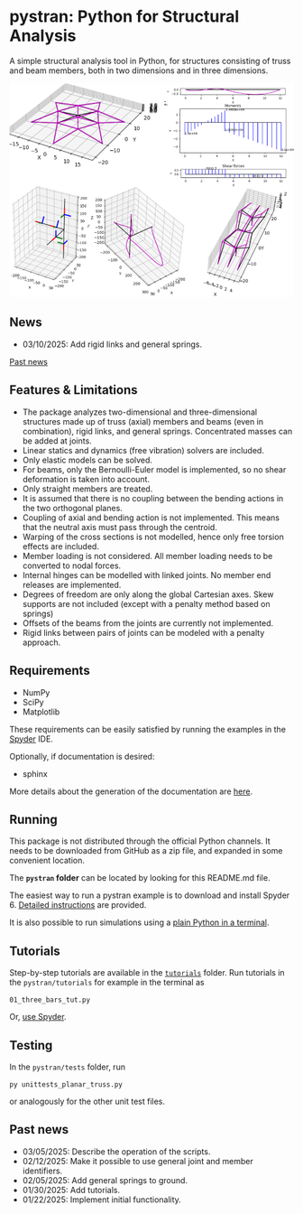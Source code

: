 # pystran: Python for Structural Analysis

A simple structural analysis tool in Python, for structures consisting of truss
and beam members, both in two dimensions and in three dimensions.


![Alt pystran capabilities in graphic abstract](docs/splash.png)

## News

- 03/10/2025: Add rigid links and general springs.


[Past news](#past-news)

## Features & Limitations


- The package analyzes two-dimensional and three-dimensional structures made up
  of truss (axial) members and beams (even in combination), rigid links, and
  general springs. Concentrated masses can be added at joints.
- Linear statics and dynamics (free vibration) solvers are included.
- Only elastic models can be solved.
- For beams, only the Bernoulli-Euler model is implemented, so no shear
  deformation is taken into account.
- Only straight members are treated.
- It is assumed that there is no coupling between the bending actions in the
  two orthogonal planes.
- Coupling of axial and bending action is not implemented. This means that the
  neutral axis must pass through the centroid.
- Warping of the cross sections is not modelled, hence only free torsion
  effects are included.
- Member loading is not considered. All member loading needs to be converted to
  nodal forces.
- Internal hinges can be modelled with linked joints. No member end releases
  are implemented.
- Degrees of freedom are only along the global Cartesian axes. Skew supports
  are not included (except with a penalty method based on springs)
- Offsets of the beams from the joints are currently not implemented.
- Rigid links between pairs of joints can be modeled with a penalty approach.


## Requirements

- NumPy
- SciPy
- Matplotlib

These requirements can be easily satisfied by running the examples in the [Spyder](docs/spyder/spyder.md) IDE.

Optionally, if documentation is desired:

- sphinx 

More details about the generation of the documentation are [here](docs/make_docs.md).

## Running

This package is not distributed through the official Python channels.
It needs to be downloaded from GitHub as a zip file, and expanded in some convenient location. 

The __`pystran` folder__ can be located by looking for this README.md file.

The easiest way to run a pystran example is to download and install Spyder 6.
[Detailed instructions](docs/spyder/spyder.md) are provided. 

It is also possible to run simulations using a [plain Python in a terminal](docs/terminal/terminal.md).


## Tutorials

Step-by-step tutorials are available in the [`tutorials`](./tutorials) folder. 
Run tutorials in the `pystran/tutorials` for example in the terminal as 
```
01_three_bars_tut.py
```

Or, [use Spyder](docs/spyder/spyder.md).


## Testing

In the `pystran/tests` folder, run 
```
py unittests_planar_truss.py 
```
or analogously for the other unit test files.

## <a name="past-news"></a>Past news

- 03/05/2025: Describe the operation of the scripts.
- 02/12/2025: Make it possible to use general joint and member identifiers.
- 02/05/2025: Add general springs to ground.
- 01/30/2025: Add tutorials.
- 01/22/2025: Implement initial functionality. 
